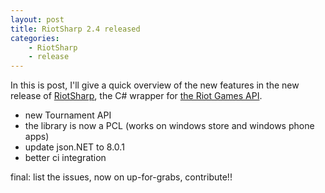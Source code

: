 ```yaml
---
layout: post
title: RiotSharp 2.4 released
categories:
    - RiotSharp
    - release
---
```


In this is post, I'll give a quick overview of the new features in the new
release of [RiotSharp](https://github.com/BenFradet/RiotSharp), the C# wrapper
for [the Riot Games API](https://developer.riotgames.com/).

  - new Tournament API
  - the library is now a PCL (works on windows store and windows phone apps)
  - update json.NET to 8.0.1
  - better ci integration


final: list the issues, now on up-for-grabs, contribute!!

